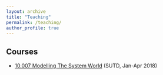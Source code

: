 ```yaml
---
layout: archive
title: "Teaching"
permalink: /teaching/
author_profile: true
---
```


## Courses

* [10.007 Modelling The System World](https://academics.sutd.edu.sg/science-math/courses/10007-modelling-systems-world) (SUTD, Jan-Apr 2018)
